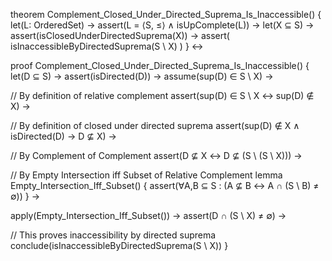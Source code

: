 theorem Complement_Closed_Under_Directed_Suprema_Is_Inaccessible() {
  let(L: OrderedSet) →
  assert(L = ⟨S, ≤⟩ ∧ isUpComplete(L)) →
  let(X ⊆ S) →
  assert(isClosedUnderDirectedSuprema(X)) →
  assert(
    isInaccessibleByDirectedSuprema(S \ X)
  )
} ↔

proof Complement_Closed_Under_Directed_Suprema_Is_Inaccessible() {
  let(D ⊆ S) →
  assert(isDirected(D)) →
  assume(sup(D) ∈ S \ X) →
  
  // By definition of relative complement
  assert(sup(D) ∈ S \ X ↔ sup(D) ∉ X) →
  
  // By definition of closed under directed suprema
  assert(sup(D) ∉ X ∧ isDirected(D) → D ⊈ X) →
  
  // By Complement of Complement
  assert(D ⊈ X ↔ D ⊈ (S \ (S \ X))) →
  
  // By Empty Intersection iff Subset of Relative Complement
  lemma Empty_Intersection_Iff_Subset() {
    assert(∀A,B ⊆ S : (A ⊈ B ↔ A ∩ (S \ B) ≠ ∅))
  } →
  
  apply(Empty_Intersection_Iff_Subset()) →
  assert(D ∩ (S \ X) ≠ ∅) →
  
  // This proves inaccessibility by directed suprema
  conclude(isInaccessibleByDirectedSuprema(S \ X))
}
